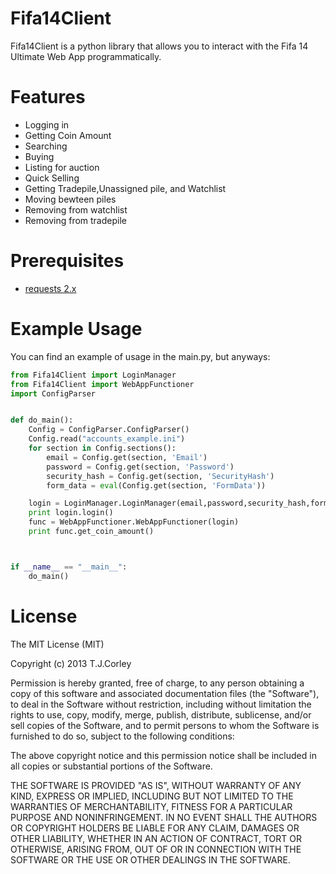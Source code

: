 Fifa14Client
===========
Fifa14Client is a python library that allows you to interact with the Fifa 14 Ultimate Web App programmatically.

Features
=========
* Logging in
* Getting Coin Amount
* Searching
* Buying
* Listing for auction
* Quick Selling
* Getting Tradepile,Unassigned pile, and Watchlist
* Moving bewteen piles
* Removing from watchlist
* Removing from tradepile

Prerequisites
========
* [requests 2.x](http://www.python-requests.org/en/latest/)

Example Usage
===========
You can find an example of usage in the main.py, but anyways:

```python
from Fifa14Client import LoginManager
from Fifa14Client import WebAppFunctioner
import ConfigParser


def do_main():
    Config = ConfigParser.ConfigParser()
    Config.read("accounts_example.ini")
    for section in Config.sections():
        email = Config.get(section, 'Email')
        password = Config.get(section, 'Password')
        security_hash = Config.get(section, 'SecurityHash')
        form_data = eval(Config.get(section, 'FormData'))

    login = LoginManager.LoginManager(email,password,security_hash,form_data)
    print login.login()
    func = WebAppFunctioner.WebAppFunctioner(login)
    print func.get_coin_amount()



if __name__ == "__main__":
    do_main()
```

License
===========
The MIT License (MIT)

Copyright (c) 2013 T.J.Corley

Permission is hereby granted, free of charge, to any person obtaining a copy
of this software and associated documentation files (the "Software"), to deal
in the Software without restriction, including without limitation the rights
to use, copy, modify, merge, publish, distribute, sublicense, and/or sell
copies of the Software, and to permit persons to whom the Software is
furnished to do so, subject to the following conditions:

The above copyright notice and this permission notice shall be included in
all copies or substantial portions of the Software.

THE SOFTWARE IS PROVIDED "AS IS", WITHOUT WARRANTY OF ANY KIND, EXPRESS OR
IMPLIED, INCLUDING BUT NOT LIMITED TO THE WARRANTIES OF MERCHANTABILITY,
FITNESS FOR A PARTICULAR PURPOSE AND NONINFRINGEMENT. IN NO EVENT SHALL THE
AUTHORS OR COPYRIGHT HOLDERS BE LIABLE FOR ANY CLAIM, DAMAGES OR OTHER
LIABILITY, WHETHER IN AN ACTION OF CONTRACT, TORT OR OTHERWISE, ARISING FROM,
OUT OF OR IN CONNECTION WITH THE SOFTWARE OR THE USE OR OTHER DEALINGS IN
THE SOFTWARE.
